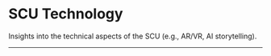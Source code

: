 # SCU Technology

Insights into the technical aspects of the SCU (e.g., AR/VR, AI storytelling).

---
